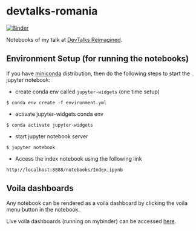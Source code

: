 # devtalks-romania
[![Binder](https://mybinder.org/badge_logo.svg)](https://mybinder.org/v2/gh/ChakriCherukuri/devtalks-romania/master?urlpath=Index.ipynb)

Notebooks of my talk at [DevTalks Reimagined](https://www.devtalks.ro/).

## Environment Setup (for running the notebooks)
If you have [miniconda](https://docs.conda.io/en/latest/miniconda.html) distribution, then do the following steps to start the jupyter notebook:

* create conda env called `jupyter-widgets` (one time setup)
```console
$ conda env create -f environment.yml
```
* activate jupyter-widgets conda env
```console
$ conda activate jupyter-widgets
```
* start jupyter notebook server
```console
$ jupyter notebook
```
* Access the index notebook using the following link

`http://localhost:8888/notebooks/Index.ipynb`

## Voila dashboards

Any notebook can be rendered as a voila dashboard by clicking the voila menu button in the notebook.

Live voila dashboards (running on mybinder) can be accessed [here](https://mybinder.org/v2/gh/ChakriCherukuri/devtalks-romania/master?urlpath=voila%2Frender%2FIndex.ipynb).
